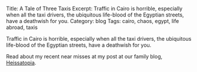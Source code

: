 Title: A Tale of Three Taxis
Excerpt: Traffic in Cairo is horrible, especially when all the taxi drivers, the ubiquitous life-blood of the Egyptian streets, have a deathwish for you.
Category: blog
Tags: cairo, chaos, egypt, life abroad, taxis


Traffic in Cairo is horrible, especially when all the taxi drivers, the ubiquitous life-blood of the Egyptian streets, have a deathwish for you.

Read about my recent near misses at my post at our family blog, [Heissatopia](http://www.heissatopia.com/2009/05/tale-of-three-taxis.html "Heissatopia: A tale of three taxis").
